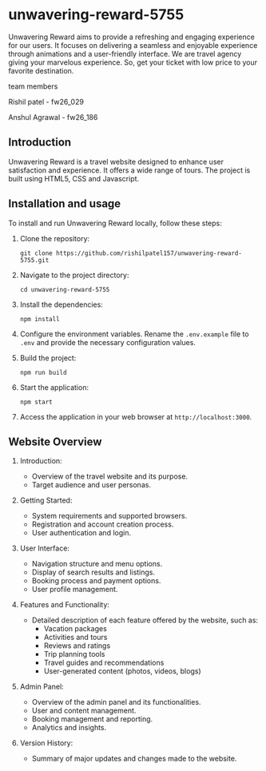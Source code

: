 # unwavering-reward-5755
Unwavering Reward aims to provide a refreshing and engaging experience for our users. It focuses on delivering a seamless and enjoyable experience through animations and a user-friendly interface.
We are travel agency giving your marvelous experience. So, get
your ticket with low price to your favorite destination.

team members 

Rishil patel -  fw26_029

Anshul Agrawal -   fw26_186

## Introduction

Unwavering Reward is a travel website designed to enhance user satisfaction and experience. It offers a wide range of tours. The project is built using HTML5, CSS and Javascript.


## Installation and usage 

To install and run Unwavering Reward locally, follow these steps:

1. Clone the repository:

   ```shell
   git clone https://github.com/rishilpatel157/unwavering-reward-5755.git
   ```

2. Navigate to the project directory:

   ```shell
   cd unwavering-reward-5755
   ```

3. Install the dependencies:

   ```shell
   npm install
   ```

4. Configure the environment variables. Rename the `.env.example` file to `.env` and provide the necessary configuration values.

5. Build the project:

   ```shell
   npm run build
   ```

6. Start the application:

   ```shell
   npm start
   ```

7. Access the application in your web browser at `http://localhost:3000`.

## Website Overview


1. Introduction:
   - Overview of the travel website and its purpose.
   - Target audience and user personas.

2. Getting Started:
   - System requirements and supported browsers.
   - Registration and account creation process.
   - User authentication and login.

3. User Interface:
   - Navigation structure and menu options.
   - Display of search results and listings.
   - Booking process and payment options.
   - User profile management.

4. Features and Functionality:
   - Detailed description of each feature offered by the website, such as:
     - Vacation packages
     - Activities and tours
     - Reviews and ratings
     - Trip planning tools
     - Travel guides and recommendations
     - User-generated content (photos, videos, blogs)
  
5. Admin Panel:
   - Overview of the admin panel and its functionalities.
   - User and content management.
   - Booking management and reporting.
   - Analytics and insights.


6. Version History:
    - Summary of major updates and changes made to the website.









